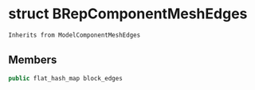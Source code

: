 # struct BRepComponentMeshEdges


```cpp
Inherits from ModelComponentMeshEdges
```



## Members

```cpp
public flat_hash_map block_edges
```



